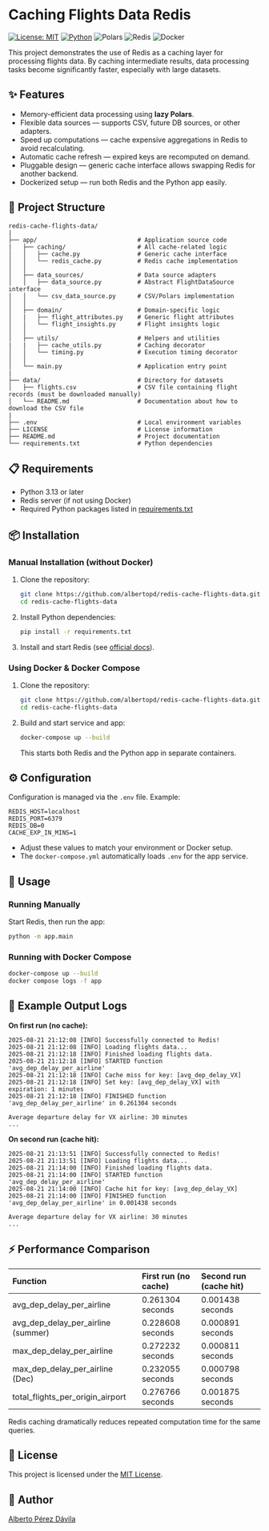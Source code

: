 # Caching Flights Data Redis

[![License: MIT](https://img.shields.io/badge/License-MIT-yellow.svg)](LICENSE) [![Python](https://img.shields.io/badge/Python-3.13-blue.svg)](https://www.python.org/) ![Polars](https://img.shields.io/badge/polars-0.20-%23013243.svg?logo=polars) ![Redis](https://img.shields.io/badge/redis-6.4-red?logo=redis&logoColor=white) ![Docker](https://img.shields.io/badge/docker-26.1-%230db7ed.svg?logo=docker&logoColor=white)

This project demonstrates the use of Redis as a caching layer for processing flights data. By caching intermediate results, data processing tasks become significantly faster, especially with large datasets.

## ✨ Features

* Memory-efficient data processing using **lazy Polars**.
* Flexible data sources — supports CSV, future DB sources, or other adapters.
* Speed up computations — cache expensive aggregations in Redis to avoid recalculating.
* Automatic cache refresh — expired keys are recomputed on demand.
* Pluggable design — generic cache interface allows swapping Redis for another backend.
* Dockerized setup — run both Redis and the Python app easily.

## 📂 Project Structure

```
redis-cache-flights-data/
|
├── app/                            # Application source code
|   ├── caching/                    # All cache-related logic
│   │   ├── cache.py                # Generic cache interface
│   │   └── redis_cache.py          # Redis cache implementation
│   │
│   ├── data_sources/               # Data source adapters
│   │   ├── data_source.py       	# Abstract FlightDataSource interface
│   │   └── csv_data_source.py      # CSV/Polars implementation
│   │
│   ├── domain/                     # Domain-specific logic
│   |   ├── flight_attributes.py    # Generic flight attributes
│   │   └── flight_insights.py      # Flight insights logic
│   │
│   ├── utils/                      # Helpers and utilities
|   |   ├── cache_utils.py          # Caching decorator
│   │   └── timing.py               # Execution timing decorator
│   │
│   └── main.py                     # Application entry point
|
├── data/                           # Directory for datasets
│   ├── flights.csv                 # CSV file containing flight records (must be downloaded manually)
│   └── README.md                   # Documentation about how to download the CSV file
|
├── .env                            # Local environment variables
├── LICENSE                         # License information
├── README.md                       # Project documentation
└── requirements.txt                # Python dependencies
```

## 📋 Requirements

- Python 3.13 or later
- Redis server (if not using Docker)
- Required Python packages listed in [requirements.txt](requirements.txt)

## 📦 Installation

### Manual Installation (without Docker)

1. Clone the repository:
	```sh
	git clone https://github.com/albertopd/redis-cache-flights-data.git
	cd redis-cache-flights-data
	```
2. Install Python dependencies:
	```sh
	pip install -r requirements.txt
	```
3. Install and start Redis (see [official docs](https://redis.io/docs/)).

### Using Docker & Docker Compose

1. Clone the repository:
	```sh
	git clone https://github.com/albertopd/redis-cache-flights-data.git
	cd redis-cache-flights-data
	```

2. Build and start service and app:
	```sh
	docker-compose up --build
	```

	This starts both Redis and the Python app in separate containers.

## ⚙️ Configuration

Configuration is managed via the `.env` file. Example:

```env
REDIS_HOST=localhost
REDIS_PORT=6379
REDIS_DB=0
CACHE_EXP_IN_MINS=1
```

* Adjust these values to match your environment or Docker setup.
* The `docker-compose.yml` automatically loads `.env` for the app service.

## 🚀 Usage

### Running Manually

Start Redis, then run the app:

```sh
python -m app.main
```

### Running with Docker Compose

```sh
docker-compose up --build
docker compose logs -f app
```

## 📝 Example Output Logs

**On first run (no cache):**

```
2025-08-21 21:12:08 [INFO] Successfully connected to Redis!
2025-08-21 21:12:08 [INFO] Loading flights data...
2025-08-21 21:12:18 [INFO] Finished loading flights data.
2025-08-21 21:12:18 [INFO] STARTED function 'avg_dep_delay_per_airline'
2025-08-21 21:12:18 [INFO] Cache miss for key: [avg_dep_delay_VX]
2025-08-21 21:12:18 [INFO] Set key: [avg_dep_delay_VX] with expiration: 1 minutes
2025-08-21 21:12:18 [INFO] FINISHED function 'avg_dep_delay_per_airline' in 0.261304 seconds

Average departure delay for VX airline: 30 minutes
...
```

**On second run (cache hit):**

```
2025-08-21 21:13:51 [INFO] Successfully connected to Redis!
2025-08-21 21:13:51 [INFO] Loading flights data...
2025-08-21 21:14:00 [INFO] Finished loading flights data.
2025-08-21 21:14:00 [INFO] STARTED function 'avg_dep_delay_per_airline'
2025-08-21 21:14:00 [INFO] Cache hit for key: [avg_dep_delay_VX]
2025-08-21 21:14:00 [INFO] FINISHED function 'avg_dep_delay_per_airline' in 0.001438 seconds

Average departure delay for VX airline: 30 minutes
...
```

## ⚡ Performance Comparison

| Function                            | First run (no cache)         | Second run (cache hit)      |
|:------------------------------------|:-----------------------------|:----------------------------|
| avg_dep_delay_per_airline           | 0.261304 seconds             | 0.001438 seconds            |
| avg_dep_delay_per_airline (summer)  | 0.228608 seconds             | 0.000891 seconds            |
| max_dep_delay_per_airline           | 0.272232 seconds             | 0.000811 seconds            |
| max_dep_delay_per_airline (Dec)     | 0.232055 seconds             | 0.000798 seconds            |
| total_flights_per_origin_airport    | 0.276766 seconds             | 0.001875 seconds            |

Redis caching dramatically reduces repeated computation time for the same queries.

## 📜 License

This project is licensed under the [MIT License](LICENSE).

## 👤 Author

[Alberto Pérez Dávila](https://github.com/albertopd)
